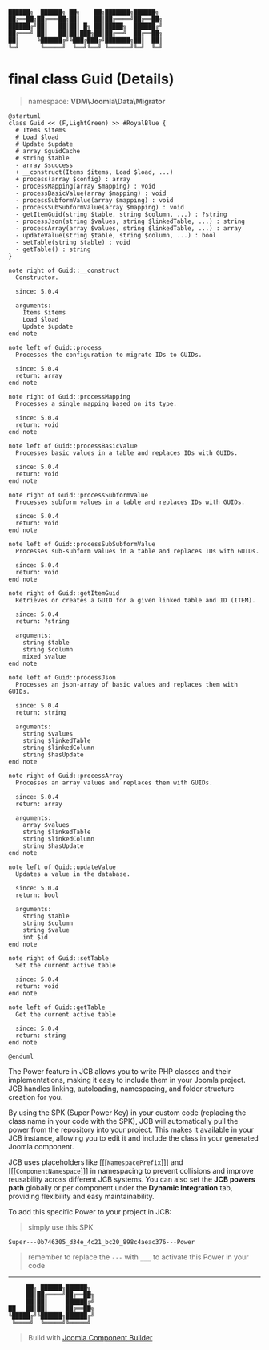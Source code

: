 ```
██████╗  ██████╗ ██╗    ██╗███████╗██████╗
██╔══██╗██╔═══██╗██║    ██║██╔════╝██╔══██╗
██████╔╝██║   ██║██║ █╗ ██║█████╗  ██████╔╝
██╔═══╝ ██║   ██║██║███╗██║██╔══╝  ██╔══██╗
██║     ╚██████╔╝╚███╔███╔╝███████╗██║  ██║
╚═╝      ╚═════╝  ╚══╝╚══╝ ╚══════╝╚═╝  ╚═╝
```
# final class Guid (Details)
> namespace: **VDM\Joomla\Data\Migrator**

```uml
@startuml
class Guid << (F,LightGreen) >> #RoyalBlue {
  # Items $items
  # Load $load
  # Update $update
  # array $guidCache
  # string $table
  - array $success
  + __construct(Items $items, Load $load, ...)
  + process(array $config) : array
  - processMapping(array $mapping) : void
  - processBasicValue(array $mapping) : void
  - processSubformValue(array $mapping) : void
  - processSubSubformValue(array $mapping) : void
  - getItemGuid(string $table, string $column, ...) : ?string
  - processJson(string $values, string $linkedTable, ...) : string
  - processArray(array $values, string $linkedTable, ...) : array
  - updateValue(string $table, string $column, ...) : bool
  - setTable(string $table) : void
  - getTable() : string
}

note right of Guid::__construct
  Constructor.

  since: 5.0.4
  
  arguments:
    Items $items
    Load $load
    Update $update
end note

note left of Guid::process
  Processes the configuration to migrate IDs to GUIDs.

  since: 5.0.4
  return: array
end note

note right of Guid::processMapping
  Processes a single mapping based on its type.

  since: 5.0.4
  return: void
end note

note left of Guid::processBasicValue
  Processes basic values in a table and replaces IDs with GUIDs.

  since: 5.0.4
  return: void
end note

note right of Guid::processSubformValue
  Processes subform values in a table and replaces IDs with GUIDs.

  since: 5.0.4
  return: void
end note

note left of Guid::processSubSubformValue
  Processes sub-subform values in a table and replaces IDs with GUIDs.

  since: 5.0.4
  return: void
end note

note right of Guid::getItemGuid
  Retrieves or creates a GUID for a given linked table and ID (ITEM).

  since: 5.0.4
  return: ?string
  
  arguments:
    string $table
    string $column
    mixed $value
end note

note left of Guid::processJson
  Processes an json-array of basic values and replaces them with GUIDs.

  since: 5.0.4
  return: string
  
  arguments:
    string $values
    string $linkedTable
    string $linkedColumn
    string $hasUpdate
end note

note right of Guid::processArray
  Processes an array values and replaces them with GUIDs.

  since: 5.0.4
  return: array
  
  arguments:
    array $values
    string $linkedTable
    string $linkedColumn
    string $hasUpdate
end note

note left of Guid::updateValue
  Updates a value in the database.

  since: 5.0.4
  return: bool
  
  arguments:
    string $table
    string $column
    string $value
    int $id
end note

note right of Guid::setTable
  Set the current active table

  since: 5.0.4
  return: void
end note

note left of Guid::getTable
  Get the current active table

  since: 5.0.4
  return: string
end note
 
@enduml
```

The Power feature in JCB allows you to write PHP classes and their implementations, making it easy to include them in your Joomla project. JCB handles linking, autoloading, namespacing, and folder structure creation for you.

By using the SPK (Super Power Key) in your custom code (replacing the class name in your code with the SPK), JCB will automatically pull the power from the repository into your project. This makes it available in your JCB instance, allowing you to edit it and include the class in your generated Joomla component.

JCB uses placeholders like [[[`NamespacePrefix`]]] and [[[`ComponentNamespace`]]] in namespacing to prevent collisions and improve reusability across different JCB systems. You can also set the **JCB powers path** globally or per component under the **Dynamic Integration** tab, providing flexibility and easy maintainability.

To add this specific Power to your project in JCB:

> simply use this SPK
```
Super---0b746305_d34e_4c21_bc20_898c4aeac376---Power
```
> remember to replace the `---` with `___` to activate this Power in your code

---
```
     ██╗ ██████╗██████╗
     ██║██╔════╝██╔══██╗
     ██║██║     ██████╔╝
██   ██║██║     ██╔══██╗
╚█████╔╝╚██████╗██████╔╝
 ╚════╝  ╚═════╝╚═════╝
```
> Build with [Joomla Component Builder](https://git.vdm.dev/joomla/Component-Builder)

